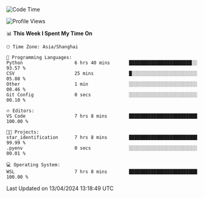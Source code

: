<!--START_SECTION:waka-->
![Code Time](http://img.shields.io/badge/Code%20Time-1%2C608%20hrs%2021%20mins-blue)

![Profile Views](http://img.shields.io/badge/Profile%20Views-0-blue)

📊 **This Week I Spent My Time On** 

```text
🕑︎ Time Zone: Asia/Shanghai

💬 Programming Languages: 
Python                   6 hrs 40 mins       ███████████████████████░░   93.57 % 
CSV                      25 mins             █░░░░░░░░░░░░░░░░░░░░░░░░   05.88 % 
Other                    1 min               ░░░░░░░░░░░░░░░░░░░░░░░░░   00.46 % 
Git Config               0 secs              ░░░░░░░░░░░░░░░░░░░░░░░░░   00.10 % 

🔥 Editors: 
VS Code                  7 hrs 8 mins        █████████████████████████   100.00 % 

🐱‍💻 Projects: 
star_identification      7 hrs 8 mins        █████████████████████████   99.99 % 
.pyenv                   0 secs              ░░░░░░░░░░░░░░░░░░░░░░░░░   00.01 % 

💻 Operating System: 
WSL                      7 hrs 8 mins        █████████████████████████   100.00 % 
```


 Last Updated on 13/04/2024 13:18:49 UTC
<!--END_SECTION:waka-->